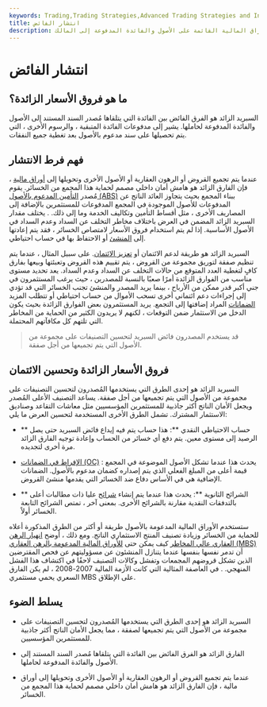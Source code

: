 ```yaml
---
keywords: Trading,Trading Strategies,Advanced Trading Strategies and Instruments,Advanced Strategies and Instruments
title: انتشار الفائض
description: السبريد الزائد هو الفرق الفائض بين الفائدة المستلمة من قبل مُصدر الأوراق المالية القائمة على الأصول والفائدة المدفوعة إلى المالك.
---
```


# انتشار الفائض
## ما هو فروق الأسعار الزائدة؟

السبريد الزائد هو الفرق الفائض بين الفائدة التي يتلقاها مُصدر السند المستند إلى الأصول والفائدة المدفوعة لحاملها. يشير إلى مدفوعات الفائدة المتبقية ، والرسوم الأخرى ، التي يتم تحصيلها على سند مدعوم بالأصول بعد تغطية جميع النفقات.

## فهم فرط الانتشار

عندما يتم تجميع القروض أو الرهون العقارية أو الأصول الأخرى وتحويلها إلى [أوراق مالية](/securitize) ، فإن الفارق الزائد هو هامش أمان داخلي مصمم لحماية هذا المجمع من الخسائر. يقوم مُصدر [التأمين المدعوم بالأصول (ABS)](/asset-backedsecurity) ببناء المجمع بحيث يتجاوز العائد الناتج عن المدفوعات للأصول الموجودة في المجمع المدفوعات للمستثمرين بالإضافة إلى المصاريف الأخرى ، مثل أقساط التأمين وتكاليف الخدمة وما إلى ذلك. . يختلف مقدار السبريد الزائد المضمن في العرض باختلاف مخاطر التخلف عن السداد وعدم السداد في الأصول الأساسية. إذا لم يتم استخدام فروق الأسعار لامتصاص الخسائر ، فقد يتم إعادتها إلى [المنشئ](/mortgage_originator) أو الاحتفاظ بها في حساب احتياطي.

السبريد الزائد هو طريقة لدعم الائتمان أو [تعزيز الائتمان](/creditenhancement). على سبيل المثال ، عندما يتم تنظيم صفقة لتوريق مجموعة من القروض ، يتم تقييم هذه القروض وتعبئتها وبيعها بفارق كافٍ لتغطية العدد المتوقع من حالات التخلف عن السداد وعدم السداد. يعد تحديد مستوى مناسب من الفوارق الزائدة أمرًا صعبًا بالنسبة للمصدرين ، حيث يرغب المستثمرون في جني أكبر قدر ممكن من الأرباح ، بينما يريد المصدر والمنشئ تجنب الخسائر التي قد تؤدي إلى إجراءات دعم ائتماني أخرى تسحب الأموال من حساب احتياطي أو تتطلب المزيد [الضمانات](/collateral) المراد إضافتها إلى التجمع. يريد المستثمرون بعض الفوارق الزائدة بحيث يكون الدخل من الاستثمار ضمن التوقعات ، لكنهم لا يريدون الكثير من الحماية من المخاطر التي تلتهم كل مكافآتهم المحتملة.

> قد يستخدم المصدرون فائض السبريد لتحسين التصنيفات على مجموعة من الأصول التي يتم تجميعها من أجل صفقة.

>

## فروق الأسعار الزائدة وتحسين الائتمان

السبريد الزائد هو إحدى الطرق التي يستخدمها المُصدرون لتحسين التصنيفات على مجموعة من الأصول التي يتم تجميعها من أجل صفقة. يساعد التصنيف الأعلى المُصدر ويجعل الأمان الناتج أكثر جاذبية للمستثمرين المؤسسيين مثل معاشات التقاعد وصناديق الاستثمار المشترك. تشمل الطرق الأخرى المستخدمة لتحسين العرض ما يلي:

- ** حساب الاحتياطي النقدي **: هذا حساب يتم فيه إيداع فائض السبريد حتى يصل الرصيد إلى مستوى معين. يتم دفع أي خسائر من الحساب وإعادة توجيه الفارق الزائد مرة أخرى لتجديده.

- [الإفراط في الضمانات (OC)](/overcollateralization) : يحدث هذا عندما تشكل الأصول الموضوعة في المجمع قيمة أعلى من المبلغ الفعلي الذي يتم إصداره كضمان مدعوم بالأصول. الضمانات الإضافية هي في الأساس دفاع ضد الخسائر التي يقدمها منشئ القروض.

- ** الشرائح الثانوية **: يحدث هذا عندما يتم إنشاء [شرائح](/tranches) عليا ذات مطالبات أعلى بالتدفقات النقدية مقارنة بالشرائح الأخرى. بمعنى آخر ، تمتص الشرائح التابعة الخسائر أولاً.

ستستخدم الأوراق المالية المدعومة بالأصول طريقة أو أكثر من الطرق المذكورة أعلاه للحماية من الخسائر وزيادة تصنيف المنتج الاستثماري الناتج. ومع ذلك ، أوضح [انهيار الرهن العقاري عالي المخاطر](/subprime-meltdown) كيف يمكن حتى [للأوراق المالية المدعومة بالرهن العقاري (MBS)](/mbs) أن تدمر نفسها بنفسها عندما يتنازل المنشئون عن مسؤوليتهم عن فحص المقترضين الذين تشكل قروضهم المجمعات وتفشل وكالات التصنيف لاحقًا في اكتشاف هذا الفشل المنهجي. . في العاصفة المثالية التي كانت الأزمة المالية 2007-2008 ، لم يكن الفارق السعري يحمي مستثمري MBS على الإطلاق.

## يسلط الضوء

- السبريد الزائد هو إحدى الطرق التي يستخدمها المُصدرون لتحسين التصنيفات على مجموعة من الأصول التي يتم تجميعها لصفقة ، مما يجعل الأمان الناتج أكثر جاذبية للمستثمرين المؤسسيين.

- الفارق الزائد هو الفرق الفائض بين الفائدة التي يتلقاها مُصدر السند المستند إلى الأصول والفائدة المدفوعة لحاملها.

- عندما يتم تجميع القروض أو الرهون العقارية أو الأصول الأخرى وتحويلها إلى أوراق مالية ، فإن الفارق الزائد هو هامش أمان داخلي مصمم لحماية هذا المجمع من الخسائر.

